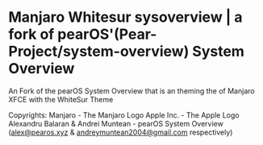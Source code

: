 # Manjaro Whitesur sysoverview | a fork of pearOS'(Pear-Project/system-overview) System Overview
An Fork of the pearOS System Overview that is an theming the of Manjaro XFCE with the WhiteSur Theme

Copyrights:
Manjaro - The Manjaro Logo
Apple Inc. - The Apple Logo
Alexandru Balaran & Andrei Muntean - pearOS System Overview (alex@pearos.xyz & andreymuntean2004@gmail.com respectively)
